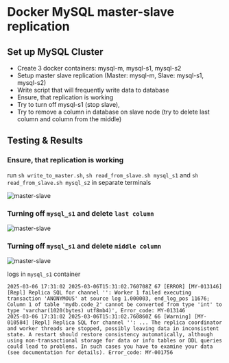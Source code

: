 Docker MySQL master-slave replication 
========================
## Set up MySQL Cluster
- Create 3 docker containers: mysql-m, mysql-s1, mysql-s2
- Setup master slave replication (Master: mysql-m, Slave: mysql-s1, mysql-s2)
- Write script that will frequently write data to database
- Ensure, that replication is working
- Try to turn off mysql-s1 (stop slave), 
- Try to remove a column in  database on slave node (try to delete last column and column from the middle)

## Testing & Results

### Ensure, that replication is working
 
 run `sh write_to_master.sh`, `sh read_from_slave.sh mysql_s1` and `sh read_from_slave.sh mysql_s2` in separate terminals

![master-slave](/resources/master-slave.gif "Master-slave replication")


### Turning off `mysql_s1` and delete `last column` 
![master-slave](/resources/last_column_delete.jpg "Delete last column ")


### Turning off `mysql_s1` and delete `middle column` 
![master-slave](/resources/middle_column_delete.jpg "Middle column delete")

logs in `mysql_s1` container

```
2025-03-06 17:31:02 2025-03-06T15:31:02.760708Z 67 [ERROR] [MY-013146] [Repl] Replica SQL for channel '': Worker 1 failed executing transaction 'ANONYMOUS' at source log 1.000003, end_log_pos 11676; Column 1 of table 'mydb.code_2' cannot be converted from type 'int' to type 'varchar(1020(bytes) utf8mb4)', Error_code: MY-013146
2025-03-06 17:31:02 2025-03-06T15:31:02.760860Z 66 [Warning] [MY-010584] [Repl] Replica SQL for channel '': ... The replica coordinator and worker threads are stopped, possibly leaving data in inconsistent state. A restart should restore consistency automatically, although using non-transactional storage for data or info tables or DDL queries could lead to problems. In such cases you have to examine your data (see documentation for details). Error_code: MY-001756
```